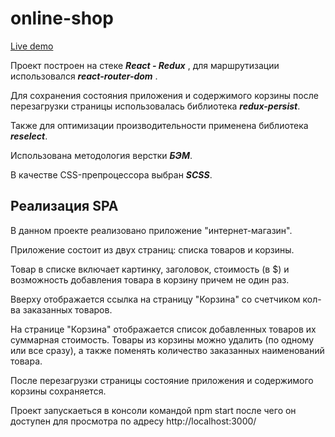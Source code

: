 # online-shop
[Live demo](https://online-shop-eight.vercel.app/)

Проект построен на стеке ***React - Redux*** , для маршрутизации использовался ***react-router-dom*** . 

Для сохранения состояния приложения и содержимого корзины после перезагрузки страницы использовалась библиотека ***redux-persist***.

Также для оптимизации производительности применена библиотека ***reselect***.

Использована методология верстки ***БЭМ***.

В качестве CSS-препроцессора выбран ***SCSS***.

 ## Реализация SPA
В данном проекте реализовано приложение "интернет-магазин".

Приложение состоит из двух страниц: списка товаров и корзины.

Товар в списке включает картинку, заголовок, стоимость (в $) и возможность добавления товара в корзину причем не один раз.

Вверху отображается ссылка на страницу "Корзина" со счетчиком кол-ва заказанных товаров.

На странице "Корзина" отображается список добавленных товаров их суммарная стоимость. Товары из корзины можно удалить (по одному или все сразу), а также поменять количество заказанных наименований товара.

После перезагрузки страницы состояние приложения и содержимого корзины сохраняется.

Проект запускаеться в консоли командой 
  npm start 
после чего он доступен для просмотра по адресу
  http://localhost:3000/
